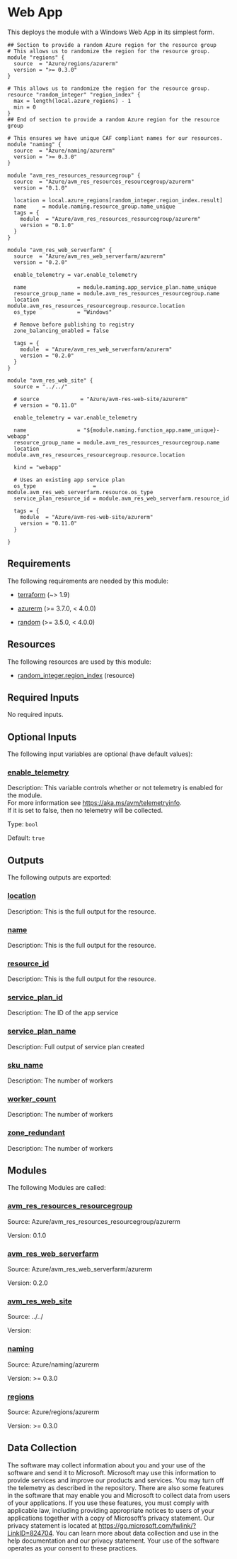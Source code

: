 <!-- BEGIN_TF_DOCS -->
# Web App

This deploys the module with a Windows Web App in its simplest form.

```hcl
## Section to provide a random Azure region for the resource group
# This allows us to randomize the region for the resource group.
module "regions" {
  source  = "Azure/regions/azurerm"
  version = ">= 0.3.0"
}

# This allows us to randomize the region for the resource group.
resource "random_integer" "region_index" {
  max = length(local.azure_regions) - 1
  min = 0
}
## End of section to provide a random Azure region for the resource group

# This ensures we have unique CAF compliant names for our resources.
module "naming" {
  source  = "Azure/naming/azurerm"
  version = ">= 0.3.0"
}

module "avm_res_resources_resourcegroup" {
  source  = "Azure/avm_res_resources_resourcegroup/azurerm"
  version = "0.1.0"

  location = local.azure_regions[random_integer.region_index.result]
  name     = module.naming.resource_group.name_unique
  tags = {
    module  = "Azure/avm_res_resources_resourcegroup/azurerm"
    version = "0.1.0"
  }
}

module "avm_res_web_serverfarm" {
  source  = "Azure/avm_res_web_serverfarm/azurerm"
  version = "0.2.0"

  enable_telemetry = var.enable_telemetry

  name                = module.naming.app_service_plan.name_unique
  resource_group_name = module.avm_res_resources_resourcegroup.name
  location            = module.avm_res_resources_resourcegroup.resource.location
  os_type             = "Windows"

  # Remove before publishing to registry
  zone_balancing_enabled = false

  tags = {
    module  = "Azure/avm_res_web_serverfarm/azurerm"
    version = "0.2.0"
  }
}

module "avm_res_web_site" {
  source = "../../"

  # source             = "Azure/avm-res-web-site/azurerm"
  # version = "0.11.0"

  enable_telemetry = var.enable_telemetry

  name                = "${module.naming.function_app.name_unique}-webapp"
  resource_group_name = module.avm_res_resources_resourcegroup.name
  location            = module.avm_res_resources_resourcegroup.resource.location

  kind = "webapp"

  # Uses an existing app service plan
  os_type                  = module.avm_res_web_serverfarm.resource.os_type
  service_plan_resource_id = module.avm_res_web_serverfarm.resource_id

  tags = {
    module  = "Azure/avm-res-web-site/azurerm"
    version = "0.11.0"
  }

}
```

<!-- markdownlint-disable MD033 -->
## Requirements

The following requirements are needed by this module:

- <a name="requirement_terraform"></a> [terraform](#requirement\_terraform) (~> 1.9)

- <a name="requirement_azurerm"></a> [azurerm](#requirement\_azurerm) (>= 3.7.0, < 4.0.0)

- <a name="requirement_random"></a> [random](#requirement\_random) (>= 3.5.0, < 4.0.0)

## Resources

The following resources are used by this module:

- [random_integer.region_index](https://registry.terraform.io/providers/hashicorp/random/latest/docs/resources/integer) (resource)

<!-- markdownlint-disable MD013 -->
## Required Inputs

No required inputs.

## Optional Inputs

The following input variables are optional (have default values):

### <a name="input_enable_telemetry"></a> [enable\_telemetry](#input\_enable\_telemetry)

Description: This variable controls whether or not telemetry is enabled for the module.  
For more information see <https://aka.ms/avm/telemetryinfo>.  
If it is set to false, then no telemetry will be collected.

Type: `bool`

Default: `true`

## Outputs

The following outputs are exported:

### <a name="output_location"></a> [location](#output\_location)

Description: This is the full output for the resource.

### <a name="output_name"></a> [name](#output\_name)

Description: This is the full output for the resource.

### <a name="output_resource_id"></a> [resource\_id](#output\_resource\_id)

Description: This is the full output for the resource.

### <a name="output_service_plan_id"></a> [service\_plan\_id](#output\_service\_plan\_id)

Description: The ID of the app service

### <a name="output_service_plan_name"></a> [service\_plan\_name](#output\_service\_plan\_name)

Description: Full output of service plan created

### <a name="output_sku_name"></a> [sku\_name](#output\_sku\_name)

Description: The number of workers

### <a name="output_worker_count"></a> [worker\_count](#output\_worker\_count)

Description: The number of workers

### <a name="output_zone_redundant"></a> [zone\_redundant](#output\_zone\_redundant)

Description: The number of workers

## Modules

The following Modules are called:

### <a name="module_avm_res_resources_resourcegroup"></a> [avm\_res\_resources\_resourcegroup](#module\_avm\_res\_resources\_resourcegroup)

Source: Azure/avm_res_resources_resourcegroup/azurerm

Version: 0.1.0

### <a name="module_avm_res_web_serverfarm"></a> [avm\_res\_web\_serverfarm](#module\_avm\_res\_web\_serverfarm)

Source: Azure/avm_res_web_serverfarm/azurerm

Version: 0.2.0

### <a name="module_avm_res_web_site"></a> [avm\_res\_web\_site](#module\_avm\_res\_web\_site)

Source: ../../

Version:

### <a name="module_naming"></a> [naming](#module\_naming)

Source: Azure/naming/azurerm

Version: >= 0.3.0

### <a name="module_regions"></a> [regions](#module\_regions)

Source: Azure/regions/azurerm

Version: >= 0.3.0

<!-- markdownlint-disable-next-line MD041 -->
## Data Collection

The software may collect information about you and your use of the software and send it to Microsoft. Microsoft may use this information to provide services and improve our products and services. You may turn off the telemetry as described in the repository. There are also some features in the software that may enable you and Microsoft to collect data from users of your applications. If you use these features, you must comply with applicable law, including providing appropriate notices to users of your applications together with a copy of Microsoft’s privacy statement. Our privacy statement is located at <https://go.microsoft.com/fwlink/?LinkID=824704>. You can learn more about data collection and use in the help documentation and our privacy statement. Your use of the software operates as your consent to these practices.
<!-- END_TF_DOCS -->